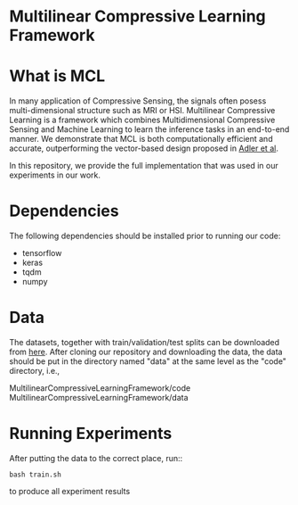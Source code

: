 # Multilinear Compressive Learning Framework 




What is MCL 
=============

In many application of Compressive Sensing, the signals often posess multi-dimensional structure such as MRI or HSI. Multilinear Compressive Learning is a framework which combines Multidimensional Compressive Sensing and Machine Learning to learn the inference tasks in an end-to-end manner. We demonstrate that MCL is both computationally efficient and accurate, outperforming the vector-based design proposed in [Adler et al](https://arxiv.org/abs/1610.09615). 

In this repository, we provide the full implementation that was used in our experiments in our work.

Dependencies
=============

The following dependencies should be installed prior to running our code:

* tensorflow
* keras
* tqdm
* numpy


Data
=====

The datasets, together with train/validation/test splits can be downloaded from [here](https://bit.ly/2Q6fe68). After cloning our repository and downloading the data, the data should be put in the directory named "data" at the same level as the "code" directory, i.e.,

MultilinearCompressiveLearningFramework/code
MultilinearCompressiveLearningFramework/data


Running Experiments
===================

After putting the data to the correct place, run::

	bash train.sh

to produce all experiment results
